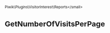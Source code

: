 <small>Piwik\Plugins\VisitorInterest\Reports\</small>

GetNumberOfVisitsPerPage
========================
